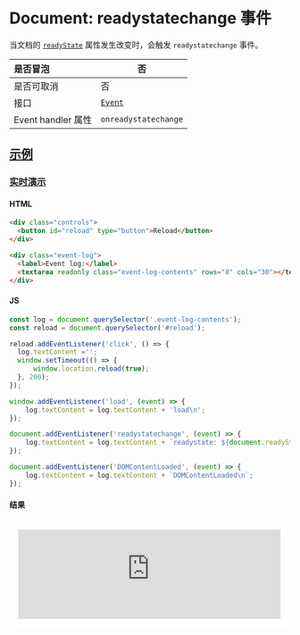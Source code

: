 # Document: readystatechange 事件

当文档的 [`readyState`](https://developer.mozilla.org/zh-CN/docs/Web/API/Document/readyState) 属性发生改变时，会触发 `readystatechange` 事件。

| 是否冒泡           | 否                                                           |
| :----------------- | ------------------------------------------------------------ |
| 是否可取消         | 否                                                           |
| 接口               | [`Event`](https://developer.mozilla.org/zh-CN/docs/Web/API/Event) |
| Event handler 属性 | `onreadystatechange`                                         |

## [示例](https://developer.mozilla.org/zh-CN/docs/Web/API/Document/readystatechange_event#示例)

### [实时演示](https://developer.mozilla.org/zh-CN/docs/Web/API/Document/readystatechange_event#实时演示)

#### HTML

```html
<div class="controls">
  <button id="reload" type="button">Reload</button>
</div>

<div class="event-log">
  <label>Event log:</label>
  <textarea readonly class="event-log-contents" rows="8" cols="30"></textarea>
</div>
```

#### JS

```js
const log = document.querySelector('.event-log-contents');
const reload = document.querySelector('#reload');

reload.addEventListener('click', () => {
  log.textContent ='';
  window.setTimeout(() => {
      window.location.reload(true);
  }, 200);
});

window.addEventListener('load', (event) => {
    log.textContent = log.textContent + 'load\n';
});

document.addEventListener('readystatechange', (event) => {
    log.textContent = log.textContent + `readystate: ${document.readyState}\n`;
});

document.addEventListener('DOMContentLoaded', (event) => {
    log.textContent = log.textContent + `DOMContentLoaded\n`;
});
```

#### 结果

<iframe class="sample-code-frame" title="实时演示 sample" id="frame_实时演示" width="100%" height="160px" src="https://live-samples.mdn.mozilla.net/zh-CN/docs/Web/API/Document/readystatechange_event/_sample_.%E5%AE%9E%E6%97%B6%E6%BC%94%E7%A4%BA.html" loading="lazy" style="box-sizing: content-box; border: 1px solid var(--border-primary); max-width: 100%; width: calc((100% - 2rem) - 2px); background: rgb(255, 255, 255); border-radius: var(--elem-radius); padding: 1rem;"></iframe>